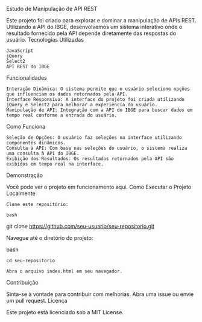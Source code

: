 Estudo de Manipulação de API REST

Este projeto foi criado para explorar e dominar a manipulação de APIs REST. Utilizando a API do IBGE, desenvolvemos um sistema interativo onde o resultado fornecido pela API depende diretamente das respostas do usuário.
Tecnologias Utilizadas

    JavaScript
    jQuery
    Select2
    API REST do IBGE

Funcionalidades

    Interação Dinâmica: O sistema permite que o usuário selecione opções que influenciam os dados retornados pela API.
    Interface Responsiva: A interface do projeto foi criada utilizando jQuery e Select2 para melhorar a experiência do usuário.
    Manipulação de API: Integração com a API do IBGE para buscar dados em tempo real conforme a entrada do usuário.

Como Funciona

    Seleção de Opções: O usuário faz seleções na interface utilizando componentes dinâmicos.
    Consulta à API: Com base nas seleções do usuário, o sistema realiza uma consulta à API do IBGE.
    Exibição dos Resultados: Os resultados retornados pela API são exibidos em tempo real na interface.

Demonstração

Você pode ver o projeto em funcionamento aqui.
Como Executar o Projeto Localmente

    Clone este repositório:

    bash

git clone https://github.com/seu-usuario/seu-repositorio.git

Navegue até o diretório do projeto:

bash

    cd seu-repositorio

    Abra o arquivo index.html em seu navegador.

Contribuição

Sinta-se à vontade para contribuir com melhorias. Abra uma issue ou envie um pull request.
Licença

Este projeto está licenciado sob a MIT License.
